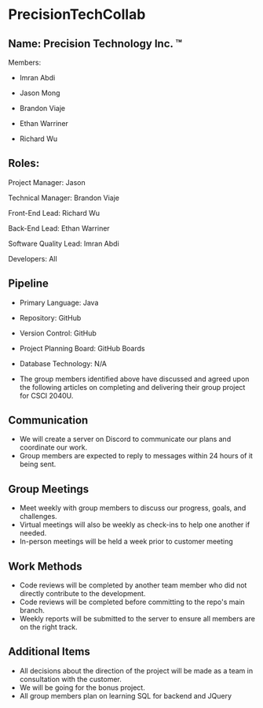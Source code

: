 # PrecisionTechCollab

## Name: Precision Technology Inc. ™
Members:

- Imran Abdi

- Jason Mong

- Brandon Viaje

- Ethan Warriner

- Richard Wu

## Roles:
Project Manager: Jason

Technical Manager: Brandon Viaje

Front-End Lead: Richard Wu

Back-End Lead: Ethan Warriner

Software Quality Lead: Imran Abdi 

Developers: All

## Pipeline
- Primary Language: Java

- Repository: GitHub

- Version Control: GitHub

- Project Planning Board: GitHub Boards

- Database Technology: N/A

- The group members identified above have discussed and agreed upon the following articles on completing and delivering their group project for CSCI 2040U.

## Communication
- We will create a server on Discord to communicate our plans and coordinate our work.
- Group members are expected to reply to messages within 24 hours of it being sent.

## Group Meetings
- Meet weekly with group members to discuss our progress, goals, and challenges.
- Virtual meetings will also be weekly as check-ins to help one another if needed. 
- In-person meetings will be held a week prior to customer meeting


## Work Methods
- Code reviews will be completed by another team member who did not directly contribute to the development.
- Code reviews will be completed before committing to the repo's main branch.
- Weekly reports will be submitted to the server to ensure all members are on the right track. 

## Additional Items
- All decisions about the direction of the project will be made as a team in consultation with the customer.
- We will be going for the bonus project.
- All group members plan on learning SQL for backend and JQuery
